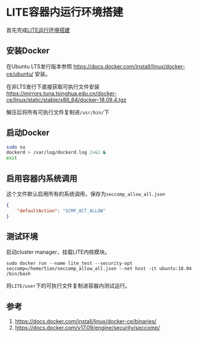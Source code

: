 # LITE容器内运行环境搭建

首先完成[LITE运行环境搭建](./LITE运行环境搭建.md)

## 安装Docker

在Ubuntu LTS发行版本参照 https://docs.docker.com/install/linux/docker-ce/ubuntu/ 安装。

在非LTS发行下直接获取可执行文件安装 https://mirrors.tuna.tsinghua.edu.cn/docker-ce/linux/static/stable/x86_64/docker-18.09.4.tgz

解压后将所有可执行文件复制进`/usr/bin/`下

## 启动Docker

```sh
sudo su
dockerd > /var/log/dockerd.log 2>&1 &
exit
```

## 启用容器内系统调用

这个文件默认启用所有的系统调用，保存为`seccomp_allow_all.json`

```json
{
    "defaultAction": "SCMP_ACT_ALLOW"
}
```

## 测试环境

启动cluster manager，挂载LITE内核模块。

```
sudo docker run --name lite_test --security-opt seccomp=/home/tian/seccomp_allow_all.json --net host -it ubuntu:18.04 /bin/bash
```

将`LITE/user`下的可执行文件复制进容器内测试运行。

## 参考

1. https://docs.docker.com/install/linux/docker-ce/binaries/
2. https://docs.docker.com/v17.09/engine/security/seccomp/
